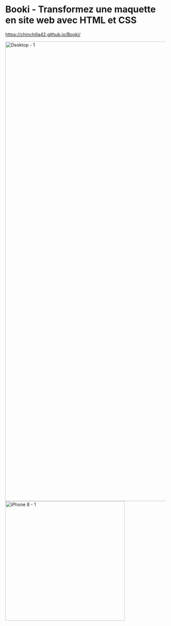 # Booki - Transformez une maquette en site web avec HTML et CSS

https://chinchilla42.github.io/Booki/


<img width="1440" alt="Desktop - 1" src="https://user-images.githubusercontent.com/74590655/210553979-f9a7a876-090d-4ad8-994a-15951621a7e2.png">
<img width="375" alt="iPhone 8 - 1" src="https://user-images.githubusercontent.com/74590655/210553992-956dadd0-5d83-4975-9a08-f79b3d5a0ba6.png">
